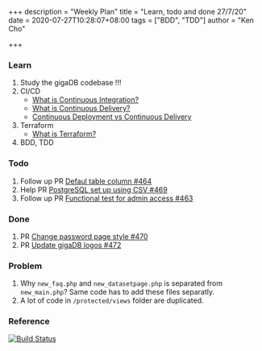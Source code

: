 +++
description = "Weekly Plan"
title = "Learn, todo and done 27/7/20"
date = 2020-07-27T10:28:07+08:00
tags = ["BDD", "TDD"]
author = "Ken Cho"

+++  
### Learn
1. Study the gigaDB codebase !!!
2. CI/CD
    - [What is Continuous Integration?](https://www.youtube.com/watch?v=1er2cjUq1UI&vl=en)
    - [What is Continuous Delivery?](https://www.youtube.com/watch?v=2TTU5BB-k9U)
    - [Continuous Deployment vs Continuous Delivery](https://www.youtube.com/watch?v=LNLKZ4Rvk8w)
3. Terraform
    - [What is Terraform?](https://www.ibm.com/cloud/learn/terraform)
3. BDD, TDD

### Todo
1. Follow up PR [Defaul table column #464](https://github.com/gigascience/gigadb-website/pull/464)
2. Help PR [PostgreSQL set up using CSV #469](https://github.com/gigascience/gigadb-website/pull/469)
3. Follow up PR [Functional test for admin access #463](https://github.com/gigascience/gigadb-website/pull/463)

### Done
1. PR [Change password page style #470](https://github.com/gigascience/gigadb-website/pull/470)
2. PR [Update gigaDB logos #472](https://github.com/gigascience/gigadb-website/pull/472)

### Problem
1. Why `new_faq.php` and `new_datasetpage.php` is separated from `new_main.php`? Same code has to add these files separatly.  
2. A lot of code in `/protected/views` folder are duplicated.

### Reference


[![Build Status](https://travis-ci.org/kencho51/gigathing.svg?branch=master)](https://travis-ci.org/kencho51/gigathing)


